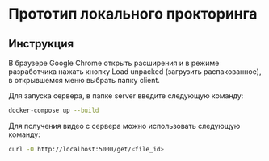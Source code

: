 # Прототип локального прокторинга

## Инструкция

В браузере Google Chrome открыть расширения и в режиме разработчика нажать кнопку Load unpacked (загрузить распакованное), в открывшемся меню выбрать папку client.

Для запуска сервера, в папке server введите следующую команду:
```bash
docker-compose up --build
```

Для получения видео с сервера можно использовать следующую команду:
```bash
curl -O http://localhost:5000/get/<file_id>
```

